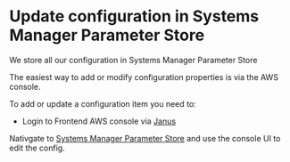 # Update configuration in Systems Manager Parameter Store

We store all our configuration in Systems Manager Parameter Store

The easiest way to add or modify configuration properties is via the AWS console.

To add or update a configuration item you need to:

- Login to Frontend AWS console via [Janus](https://janus.gutools.co.uk)

Nativgate to [Systems Manager Parameter Store](https://eu-west-1.console.aws.amazon.com/ec2/v2/home?region=eu-west-1#Parameters:sort=Name)
and use the console UI to edit the config.
